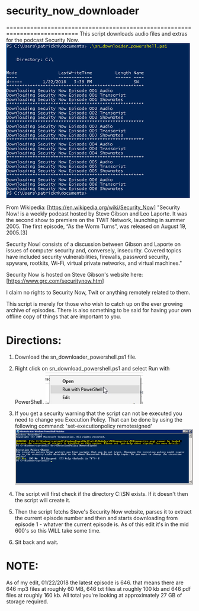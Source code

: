 # security_now_downloader
===========================================================================
This script downloads audio files and extras for the podcast Security Now.
    ![Example of script running](https://github.com/pmcfarland/security_now_downloader/blob/master/sn_downloader_example.PNG)

From Wikipedia: [https://en.wikipedia.org/wiki/Security_Now]
"Security Now! is a weekly podcast hosted by Steve Gibson and Leo Laporte. It was the second show to premiere on the TWiT Network, launching in summer 2005. The first episode, “As the Worm Turns”, was released on August 19, 2005.[3]

Security Now! consists of a discussion between Gibson and Laporte on issues of computer security and, conversely, insecurity. Covered topics have included security vulnerabilities, firewalls, password security, spyware, rootkits, Wi-Fi, virtual private networks, and virtual machines."

Security Now is hosted on Steve Gibson's website here: [https://www.grc.com/securitynow.htm]

I claim no rights to Security Now, Twit or anything remotely related to them.

This script is merely for those who wish to catch up on the ever growing archive of episodes. There is also something to be said for having your own offline copy of things that are important to you.

Directions:
============================================================================
1) Download the sn_downloader_powershell.ps1 file.

2) Right click on sn_download_powershell.ps1 and select Run with PowerShell.
    ![Run With PowerShell](https://github.com/pmcfarland/security_now_downloader/blob/master/sn_downloader_run_with.PNG)

3) If you get a security warning that the script can not be executed you need to change you Execution Policy. That can be done by using the following command: 'set-executionpolicy remotesigned'
    ![Change Execution Policy](https://github.com/pmcfarland/security_now_downloader/blob/master/PS1.png)

4) The script will first check if the directory C:\SN exists. If it doesn't then the script will create it.

5) Then the script fetchs Steve's Security Now website, parses it to extract the current episode number and then and starts downloading from episode 1 - whatver the current episode is. As of this edit it's in the mid 600's so this WILL take some time.

6) Sit back and wait.

NOTE:
=============================================================================
As of my edit, 01/22/2018 the latest episode is 646. that means there are 646 mp3 files at roughly 60 MB, 646 txt files at roughly 100 kb and 646 pdf files at roughly 160 kb. All total you're looking at approximately 27 GB of storage required.
